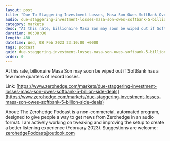 ```yaml
---
layout: post
title: "Due To Staggering Investment Losses, Masa Son Owes SoftBank Over $5 Billion On Side Deals"
audio: due-staggering-investment-losses-masa-son-owes-softbank-5-billion-side-deals-0
category: markets
desc: "At this rate, billionaire Masa Son may soon be wiped out if SoftBank has a few more quarters of record losses."
duration: 00:08:00
length: 480
datetime: Wed, 08 Feb 2023 23:10:00 +0000
tags: podcast
guid: due-staggering-investment-losses-masa-son-owes-softbank-5-billion-side-deals-0
order: 0
---
```

At this rate, billionaire Masa Son may soon be wiped out if SoftBank has a few more quarters of record losses.

Link: [https://www.zerohedge.com/markets/due-staggering-investment-losses-masa-son-owes-softbank-5-billion-side-deals](https://www.zerohedge.com/markets/due-staggering-investment-losses-masa-son-owes-softbank-5-billion-side-deals)

About: The Zerohedge Podcast is a non-commercial, automated program, designed to give people a way to get news from Zerohedge in an audio format.  I am actively working on tweaking and improving the setup to create a better listening experience (February 2023).  Suggestions are welcome: [zerohedgePodcast@outlook.com](mailto:zerohedgePodcast@outlook.com)